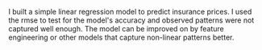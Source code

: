 I built a simple linear regression model to predict insurance prices. I used the rmse to test for the model's accuracy and observed patterns were not captured well enough. The model can be improved on by feature engineering or other models that capture non-linear patterns better.
